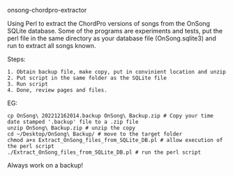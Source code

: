 onsong-chordpro-extractor

Using Perl to extract the ChordPro versions of songs from the OnSong SQLite database. Some of the programs are experiments and tests, put the perl file in the same directory as your database file (OnSong.sqlite3) and run to extract all songs known.

Steps:
```
1. Obtain backup file, make copy, put in convinient location and unzip
2. Put script in the same folder as the SQLite file
3. Run script
4. Done, review pages and files.
```

EG:
```
cp OnSong\ 202212162014.backup OnSong\ Backup.zip # Copy your time date stamped '.backup' file to a .zip file
unzip OnSong\ Backup.zip # unzip the copy
cd ~/Desktop/OnSong\ Backup/ # move to the target folder
chmod a+x Extract_OnSong_files_from_SQLite_DB.pl # allow execution of the perl script
./Extract_OnSong_files_from_SQLite_DB.pl # run the perl script
```
Always work on a backup!
